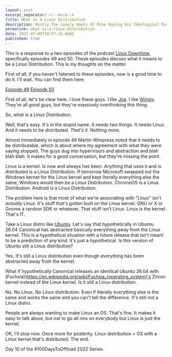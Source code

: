 ```yaml
---
layout: post
excerpt_separator: <!--more-->
title: What Is A Linux Distribution
description: Mostly The Lonely Howls Of Mike Baying His Ideological Purity At The Moon
permalink: what-is-a-linux-distribution
date: 2022-07-05T10:57:34.608Z
published: true
---
```


This is a response to a two episodes of the podcast [Linux Downtime](https://linuxdowntime.com), specifically episodes 49 and 50. These episodes discuss what it means to be a Linux Distribution. This is my thoughts on the matter.

<!--more-->

First of all, if you haven't listened to these episodes, now is a good time to do it. I'll wait. You can find them here:

[Episode 49](https://linuxdowntime.com/linux-downtime-episode-49/)
[Episode 50](https://linuxdowntime.com/linux-downtime-episode-50/)

First of all, let's be clear here. I love these guys. I like [Joe](https://fosstodon.org/@JoeRess). I like [Wimpy](https://twitter.com/m_wimpress). They're all good guys, but they're massively overthinking this thing.

So, what _is_ a Linux Distribution.

Well, that's easy. It's in the stupid name. It needs two things. It needs Linux. And it needs to be distributed. _That's it_. Nothing more.

Almost immediately in episode 49 Martin Wimpress noted that it needs to be distributable, which is about where my agreement with what they were saying stopped. The guys dug into hypervisors and abstraction and blah blah blah. It makes for a good conversation, but they're missing the point.

Linux is a kernel. Is now and always has been. Anything that uses it and is distributed is a Linux Distribution. If tomorrow Microsoft swapped out the Windows kernet for the Linux kernel and kept literally everything else the same, Windows would then be a Linux Distribution. ChromeOS is a Linux Distribution. Android is a Linux Distribution.

The problem here is that most of what we're associating with "Linux" isn't _actually_ Linux. It's stuff that's gotten built on the Linux kernel. GNU or X or Gnome a random SDK or whatever. That stuff isn't Linux. Linux is the kernel. That's IT.

Take a Linux distro like [Ubuntu](https://ubuntu.com). Let's say that hypothetically in Ubuntu 26.04 Canonical has abstracted basically everything away from the Linux kernel. This is a hypothetical situation with a future release that isn't meant to be a prediction of any kind. It's just a hypothetical. Is this version of Ubuntu still a Linux distribution?

Yes. It's still a Linux distribution even though everything has been abstracted away from the kernel.

What if hypothetically Canonical releases an identical Ubuntu 26.04 with [Fuchsia](https://en.wikipedia.org/wiki/Fuchsia_(operating_system)'s Zircon kernel instead of the Linux kernel. Is it still a Linux distribution.

No. No Linux. No Linux distribution. Even if literally everything else is the same and works the same and you can't tell the difference. It's still not a Linux distro.

People are always wanting to make Linux an OS. That's fine. It makes it easy to talk about, but not to go all rms on everybody but Linux is just the kernel.

OK, I'll stop now. Once more for posterity. Linux distribution = OS with a Linux kernel that's distributed. The end. 

Day 10 of the #100DaysToOffload 2022 Series.
